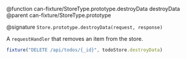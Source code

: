@function can-fixture/StoreType.prototype.destroyData destroyData
@parent can-fixture/StoreType.prototype

@signature `Store.prototype.destroyData(request, response)`

A `requestHandler` that removes an item from the store.

```javascript
fixture("DELETE /api/todos/{_id}", todoStore.destroyData)
```
